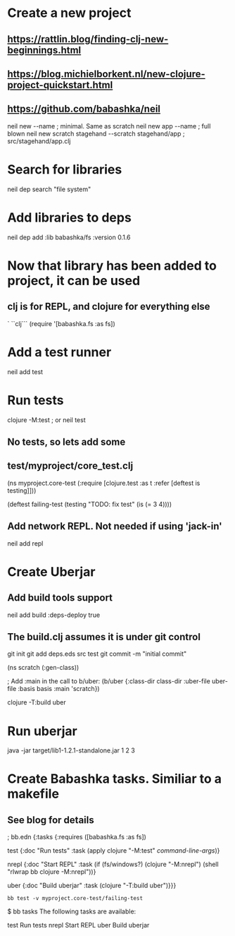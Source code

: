 # Create a new project
## https://rattlin.blog/finding-clj-new-beginnings.html
## https://blog.michielborkent.nl/new-clojure-project-quickstart.html
## https://github.com/babashka/neil
neil new --name <project>      ; minimal. Same as scratch
neil new app --name <project>  ; full blown
neil new scratch stagehand --scratch stagehand/app  ; src/stagehand/app.clj

# Search for libraries
neil dep search "file system"

# Add libraries to deps
neil dep add :lib babashka/fs :version 0.1.6

# Now that library has been added to project, it can be used
## clj is for REPL, and clojure for everything else 
` ``clj```
(require '[babashka.fs :as fs])

# Add a test runner
neil add test

# Run tests
clojure -M:test  ; or
neil test

## No tests, so lets add some
## test/myproject/core_test.clj
(ns myproject.core-test
  (:require [clojure.test :as t :refer [deftest is testing]]))

(deftest failing-test
  (testing "TODO: fix test"
    (is (= 3 4))))

## Add network REPL.  Not needed if using 'jack-in'
neil add repl

# Create Uberjar
## Add build tools support
neil add build :deps-deploy true

## The build.clj assumes it is under git control
git init
git add deps.eds src test
git commit -m "initial commit"

(ns scratch
    (:gen-class))

; Add :main in the call to b/uber:
(b/uber {:class-dir class-dir
         :uber-file uber-file
         :basis basis
         :main 'scratch})

clojure -T:build uber

# Run uberjar
java -jar target/lib1-1.2.1-standalone.jar 1 2 3

# Create Babashka tasks. Similiar to a makefile
## See blog for details

; bb.edn
{:tasks
 {:requires ([babashka.fs :as fs])

  test {:doc "Run tests"
        :task (apply clojure "-M:test" *command-line-args*)}

  nrepl {:doc "Start REPL"
         :task (if (fs/windows?)
                 (clojure "-M:nrepl")
                 (shell "rlwrap bb clojure -M:nrepl"))}

  uber {:doc "Build uberjar"
        :task (clojure "-T:build uber")}}}

```
bb test -v myproject.core-test/failing-test
```

$ bb tasks
The following tasks are available:

test  Run tests
nrepl Start REPL
uber  Build uberjar
